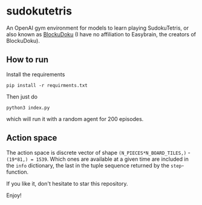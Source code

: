 # sudokutetris

An OpenAI gym environment for models to learn playing SudokuTetris, or also known as [BlockuDoku](https://play.google.com/store/apps/details?id=com.easybrain.block.puzzle.games&hl=en&gl=US) (I have no affiliation to Easybrain, the creators of BlockuDoku).

## How to run

Install the requirements

```
pip install -r requirments.txt
```

Then just do

```
python3 index.py
```

which will run it with a random agent for 200 episodes.

## Action space

The action space is discrete vector of shape `(N_PIECES*N_BOARD_TILES,)` - `(19*81,) = 1539`. Which ones are available at a given time are included in the `info` dictionary, the last in the tuple sequence returned by the `step`-function.

If you like it, don't hesitate to star this repository.

Enjoy!

